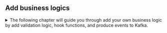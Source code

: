 

## Add business logics 
<details>
<summary> 
The following chapter will guide you through add your own business logic by add validation logic, hook functions, and produce events to Kafka. 
</summary>

### Add validation logic using simple c# express

#### Simple C# logic
You can add simple c# expression to  `Validation Rule` of attributes, the expression is supported by [Dynamic Expresso](https://github.com/dynamicexpresso/DynamicExpresso).  
For example, you can add simple expression like `name != null`.  
You can also add `Validation Error Message`, the end user can see this message if validate fail.

#### Regular Expression Support
`Dynamic Expresso` supports regex, for example you can write Validation Rule `Regex.IsMatch(email, "^[a-zA-Z0-9_.+-]+@[a-zA-Z0-9-]+\\.[a-zA-Z0-9-.]+$")`.   
Because `Dyamic Expresso` doesn't support [Verbatim String](https://learn.microsoft.com/en-us/dotnet/csharp/language-reference/tokens/verbatim), you have to escape `\`.

---
### Extent functionality by add Hook functions
You need to add your own Business logic, for examples, you want to verify if the email and phone number of entity `teacher` is valid.
you can register a cook function before insert or update teacher
```
var registry = app.GetHookRegistry();
registry.EntityPreAdd.Register("teacher", args =>
{
    VerifyTeacher(args.RefRecord);
    return args;
});
registry.EntityPreUpdate.Register("teacher", args =>
{
    VerifyTeacher(args.RefRecord);
    return args;
});

```

---
### Produce Events to Event Broker(e.g.Kafka)
You can also choose produce events to Event Broker(e.g.Kafka), so Consumer Application function can implement business logic in a async manner.
The producing event functionality is implemented by adding hook functions behind the scene,  to enable this functionality, you need add two line of code,
`builder.AddKafkaMessageProducer("localhost:9092");` and `app.RegisterMessageProducerHook()`.

```
builder.AddSqliteCms("Data Source=cmsapp.db").PrintVersion();
builder.AddKafkaMessageProducer("localhost:9092");
var app = builder.Build();
await app.UseCmsAsync(false);
app.RegisterMessageProducerHook();
```
</details>